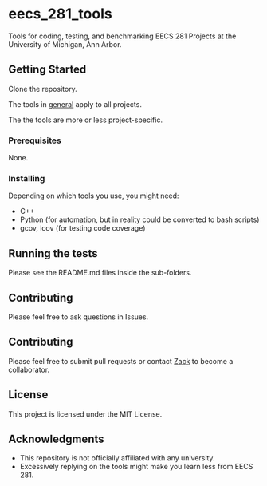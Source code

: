 # eecs_281_tools

Tools for coding, testing, and benchmarking EECS 281 Projects at the University of Michigan, Ann Arbor.

## Getting Started

Clone the repository. 

The tools in [general](./general) apply to all projects.

The the tools are more or less project-specific.

### Prerequisites

None.

### Installing

Depending on which tools you use, you might need:

- C++
- Python (for automation, but in reality could be converted to bash scripts)
- gcov, lcov (for testing code coverage)

## Running the tests

Please see the README.md files inside the sub-folders.

## Contributing

Please feel free to ask questions in Issues.

## Contributing

Please feel free to submit pull requests or contact [Zack](https://zacklight.com/) to become a collaborator.

## License

This project is licensed under the MIT License.

## Acknowledgments

- This repository is not officially affiliated with any university.
- Excessively replying on the tools might make you learn less from EECS 281.

